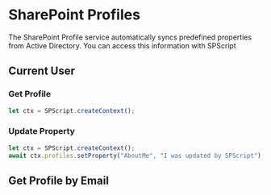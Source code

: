 # SharePoint Profiles

The SharePoint Profile service automatically syncs predefined properties from Active Directory. You can access this information with SPScript

## Current User

### Get Profile

```javascript
let ctx = SPScript.createContext();
```

### Update Property

```javascript
let ctx = SPScript.createContext();
await ctx.profiles.setProperty("AboutMe", "I was updated by SPScript");
```

## Get Profile by Email
